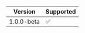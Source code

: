 
| Version | Supported          |
| ------- | ------------------ |
| 1.0.0-beta  | :white_check_mark: |
